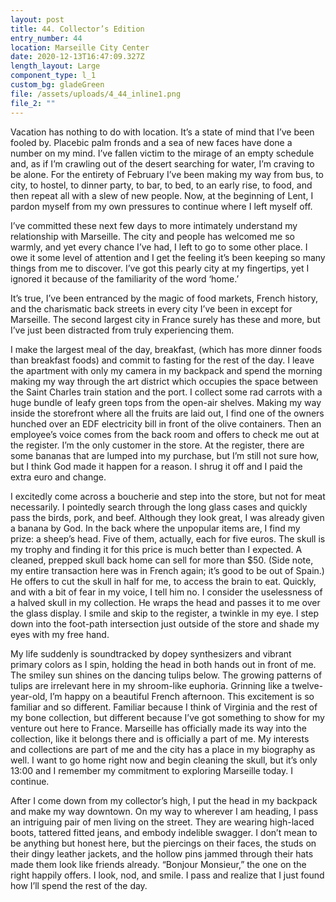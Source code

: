 ```yaml
---
layout: post
title: 44. Collector’s Edition
entry_number: 44
location: Marseille City Center
date: 2020-12-13T16:47:09.327Z
length_layout: Large
component_type: l_1
custom_bg: gladeGreen
file: /assets/uploads/4_44_inline1.png
file_2: ""
---
```

Vacation has nothing to do with location. It’s a state of mind that I’ve been fooled by. <a class=“E44_I1”>Placebic palm fronds and a sea of new faces have done a number on my mind.</a> I’ve fallen victim to the mirage of an empty schedule and, as if I’m crawling out of the desert searching for water, I’m craving to be alone. For the entirety of February I’ve been making my way from bus, to city, to hostel, to dinner party, to bar, to bed, to an early rise, to food, and then repeat all with a slew of new people. Now, at the beginning of Lent, I pardon myself from my own pressures to continue where I left myself off.

I’ve committed these next few days to more intimately understand my relationship with Marseille. The city and people has welcomed me so warmly, and yet every chance I’ve had, I left to go to some other place. I owe it some level of attention and I get the feeling it’s been keeping so many things from me to discover. I’ve got this pearly city at my fingertips, yet I ignored it because of the familiarity of the word ‘home.’

It’s true, I’ve been entranced by the magic of food markets, French history, and the charismatic back streets in every city I’ve been in except for Marseille. The second largest city in France surely has these and more, but I’ve just been distracted from truly experiencing them.

I make the largest meal of the day, breakfast, (which has more dinner foods than breakfast foods) and commit to fasting for the rest of the day. I leave the apartment with only my camera in my backpack and spend the morning making my way through the art district which occupies the space between the Saint Charles train station and the port. I collect some rad carrots with a huge bundle of leafy green tops from the open-air shelves. Making my way inside the storefront where all the fruits are laid out, I find one of the owners hunched over an EDF electricity bill in front of the olive containers. Then an employee’s voice comes from the back room and offers to check me out at the register. I’m the only customer in the store. At the register, there are some bananas that are lumped into my purchase, but I’m still not sure how, but I think God made it happen for a reason. I shrug it off and I paid the extra euro and change.

I excitedly come across a boucherie and step into the store, but not for meat necessarily. I pointedly search through the long glass cases and quickly pass the birds, pork, and beef. Although they look great, I was already given a banana by God. In the back where the unpopular items are, I find my prize: a sheep’s head. Five of them, actually, each for five euros. The skull is my trophy and finding it for this price is much better than I expected. A cleaned, prepped skull back home can sell for more than $50. (Side note, my entire transaction here was in French again; it’s good to be out of Spain.) He offers to cut the skull in half for me, to access the brain to eat. Quickly, and with a bit of fear in my voice, I tell him no. I consider the uselessness of a halved skull in my collection. He wraps the head and passes it to me over the glass display. I smile and skip to the register, a twinkle in my eye. I step down into the foot-path intersection just outside of the store and shade my eyes with my free hand.

My life suddenly is soundtracked by dopey synthesizers and vibrant primary colors as I spin, holding the head in both hands out in front of me. The smiley sun shines on the dancing tulips below. The growing patterns of tulips are irrelevant here in my shroom-like euphoria. Grinning like a twelve-year-old, I’m happy on a beautiful French afternoon. This excitement is so familiar and so different. Familiar because I think of Virginia and the rest of my bone collection, but different because I’ve got something to show for my venture out here to France. Marseille has officially made its way into the collection, like it belongs there and is officially a part of me. My interests and collections are part of me and the city has a place in my biography as well. I want to go home right now and begin cleaning the skull, but it’s only 13:00 and I remember my commitment to exploring Marseille today. I continue.

After I come down from my collector’s high, I put the head in my backpack and make my way downtown. On my way to wherever I am heading, I pass an intriguing pair of men living on the street. They are wearing high-laced boots, tattered fitted jeans, and embody indelible swagger. I don’t mean to be anything but honest here, but the piercings on their faces, the studs on their dingy leather jackets, and the hollow pins jammed through their hats made them look like friends already. “Bonjour Monsieur,” the one on the right happily offers. I look, nod, and smile. I pass and realize that I just found how I’ll spend the rest of the day.